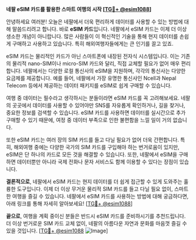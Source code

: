 **네팔 eSIM 카드를 활용한 스마트 여행의 시작 [[TG💪+ @esim1088](https://t.me/s/esim1088)]**

안녕하세요 여러분! 오늘은 네팔에서 더욱 편리하게 데이터를 사용할 수 있는 방법에 대해 말씀드리려고 합니다. 바로 **eSIM 카드**입니다. 네팔에서 eSIM 카드는 이제 더 이상 생소한 개념이 아니랍니다. 많은 사람들이 이 혁신적인 기술을 통해 현지 데이터를 손쉽게 구매하고 사용하고 있습니다. 특히 해외여행자들에게는 큰 인기를 끌고 있죠.

eSIM 카드는 물리적인 카드가 아닌 스마트폰에 내장된 전자식 시스템입니다. 이는 기존의 물리적 nano-SIM이나 micro-SIM 카드와 달리, 직접 교체할 필요가 없어 매우 편리합니다. 네팔에서는 다양한 로컬 통신사의 eSIM을 지원하며, 각각의 통신사는 다양한 요금제를 제공합니다. 예를 들어, 네팔에서 가장 유명한 통신사인 Ncell과 Nepal Telecom 등에서 제공하는 데이터 패키지를 eSIM로 쉽게 구매할 수 있습니다.

여행 중 데이터는 필수라고 생각하시는 분들이라면 eSIM 카드를 꼭 고려해보세요. 네팔의 곳곳에서 데이터를 사용할 수 있어야만 SNS를 자유롭게 확인하거나, 길을 찾거나, 중요한 정보를 검색할 수 있습니다. eSIM 카드를 사용하면 데이터를 실시간으로 추가 구매할 수 있기 때문에, 여정 중 데이터 부족으로 인한 불편함을 느낄 일이 거의 없습니다.

또한 eSIM 카드는 여러 장의 SIM 카드를 들고 다닐 필요가 없어 더욱 간편합니다. 특히, 해외여행 중에는 다양한 국가의 SIM 카드를 구입해야 하는 번거로움이 있지만, eSIM은 단 하나의 카드로 모든 것을 해결할 수 있습니다. 또한, 네팔에서 eSIM을 구매하면 데이터뿐만 아니라 국제 전화나 문자 서비스도 함께 이용할 수 있다는 장점이 있습니다.

**결론적으로**, 네팔에서 eSIM 카드는 현지 데이터를 더 쉽게 접근할 수 있게 도와주는 훌륭한 도구입니다. 이제 더 이상 무거운 물리적 SIM 카드를 들고 다닐 필요 없이, 스마트한 여행을 즐길 수 있습니다. 네팔에서 eSIM 카드를 사용하는 방법에 대해 궁금하다면, 아래 링크를 통해 자세히 알아보세요! [[TG💪+ @esim1088](https://t.me/s/esim1088)]

**끝으로**, 여행을 계획 중이신 분들은 반드시 eSIM 카드를 준비하시기를 추천드립니다. 더 이상 번거로운 SIM 카드 교체 없이, 네팔의 아름다운 자연과 문화를 마음껏 즐길 수 있을 것입니다. [[TG💪+ @esim1088](https://t.me/s/esim1088) ![Image](https://i.postimg.cc/Y0z9fWf4/image.png)]